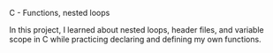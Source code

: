 C - Functions, nested loops

In this project, I learned about nested loops, header files, and variable scope in C while practicing declaring and defining my own functions.
